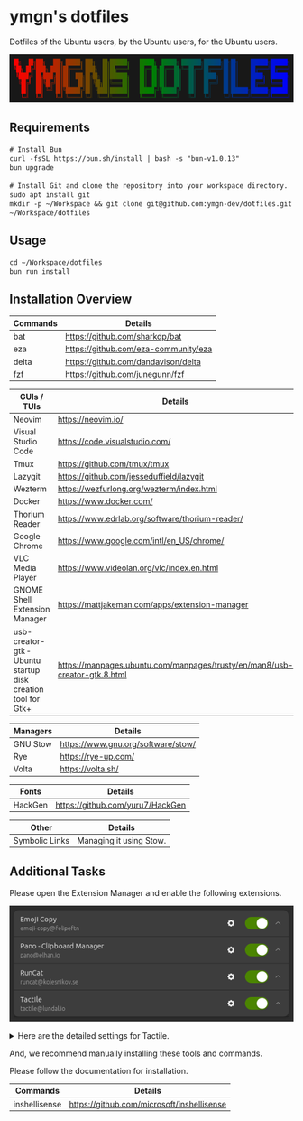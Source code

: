 # ymgn's dotfiles

Dotfiles of the Ubuntu users, by the Ubuntu users, for the Ubuntu users.

![](https://github.com/ymgn-dev/dotfiles/blob/main/resources/logo.png)

## Requirements

```shell
# Install Bun
curl -fsSL https://bun.sh/install | bash -s "bun-v1.0.13"
bun upgrade

# Install Git and clone the repository into your workspace directory.
sudo apt install git
mkdir -p ~/Workspace && git clone git@github.com:ymgn-dev/dotfiles.git ~/Workspace/dotfiles
```

## Usage

```shell
cd ~/Workspace/dotfiles
bun run install
```

## Installation Overview

| Commands | Details                              |
| -------- | ------------------------------------ |
| bat      | https://github.com/sharkdp/bat       |
| eza      | https://github.com/eza-community/eza |
| delta    | https://github.com/dandavison/delta  |
| fzf      | https://github.com/junegunn/fzf      |

| GUIs / TUIs                                                  | Details                                                                    |
| ------------------------------------------------------------ | -------------------------------------------------------------------------- |
| Neovim                                                       | https://neovim.io/                                                         |
| Visual Studio Code                                           | https://code.visualstudio.com/                                             |
| Tmux                                                         | https://github.com/tmux/tmux                                               |
| Lazygit                                                      | https://github.com/jesseduffield/lazygit                                   |
| Wezterm                                                      | https://wezfurlong.org/wezterm/index.html                                  |
| Docker                                                       | https://www.docker.com/                                                    |
| Thorium Reader                                               | https://www.edrlab.org/software/thorium-reader/                            |
| Google Chrome                                                | https://www.google.com/intl/en_US/chrome/                                  |
| VLC Media Player                                             | https://www.videolan.org/vlc/index.en.html                                 |
| GNOME Shell Extension Manager                                | https://mattjakeman.com/apps/extension-manager                             |
| usb-creator-gtk ‐ Ubuntu startup disk creation tool for Gtk+ | https://manpages.ubuntu.com/manpages/trusty/en/man8/usb-creator-gtk.8.html |

| Managers | Details                            |
| -------- | ---------------------------------- |
| GNU Stow | https://www.gnu.org/software/stow/ |
| Rye      | https://rye-up.com/                |
| Volta    | https://volta.sh/                  |

| Fonts   | Details                          |
| ------- | -------------------------------- |
| HackGen | https://github.com/yuru7/HackGen |

| Other          | Details                 |
| -------------- | ----------------------- |
| Symbolic Links | Managing it using Stow. |

## Additional Tasks

Please open the Extension Manager and enable the following extensions.

![](https://github.com/ymgn-dev/dotfiles/blob/main/resources/extension-manager.png)

<details>
<summary>Here are the detailed settings for Tactile.</summary>

![](https://github.com/ymgn-dev/dotfiles/blob/main/resources/tactile/tactile_layout1.png)
![](https://github.com/ymgn-dev/dotfiles/blob/main/resources/tactile/tactile_layout2.png)
![](https://github.com/ymgn-dev/dotfiles/blob/main/resources/tactile/tactile_layout3.png)
![](https://github.com/ymgn-dev/dotfiles/blob/main/resources/tactile/tactile_keyboard_shortcuts.png)

</details>

And, we recommend manually installing these tools and commands.

Please follow the documentation for installation.

| Commands      | Details                                    |
| ------------- | ------------------------------------------ |
| inshellisense | https://github.com/microsoft/inshellisense |
